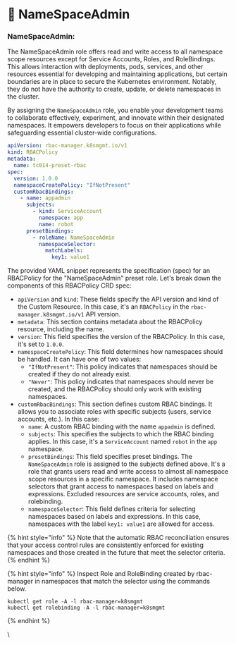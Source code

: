 # 🎯 NameSpaceAdmin

### **NameSpaceAdmin:**

The NameSpaceAdmin role offers read and write access to all namespace scope resources except for Service Accounts, Roles, and RoleBindings. This allows interaction with deployments, pods, services, and other resources essential for developing and maintaining applications, but certain boundaries are in place to secure the Kubernetes environment. Notably, they do not have the authority to create, update, or delete namespaces in the cluster.&#x20;

By assigning the `NameSpaceAdmin` role, you enable your development teams to collaborate effectively, experiment, and innovate within their designated namespaces. It empowers developers to focus on their applications while safeguarding essential cluster-wide configurations.

```yaml
apiVersion: rbac-manager.k8smgmt.io/v1
kind: RBACPolicy
metadata:
  name: tc014-preset-rbac
spec:
  version: 1.0.0
  namespaceCreatePolicy: "IfNotPresent"
  customRbacBindings:
    - name: appadmin
      subjects:
        - kind: ServiceAccount
          namespace: app
          name: robot
      presetBindings:
        - roleName: NameSpaceAdmin
          namespaceSelector:
            matchLabels:
              key1: value1
```

The provided YAML snippet represents the specification (spec) for an RBACPolicy for the "NameSpaceAdmin" preset role. Let's break down the components of this RBACPolicy CRD spec:

* `apiVersion` and `kind`: These fields specify the API version and kind of the Custom Resource. In this case, it's an `RBACPolicy` in the `rbac-manager.k8smgmt.io/v1` API version.
* `metadata`: This section contains metadata about the RBACPolicy resource, including the name.
* `version`: This field specifies the version of the RBACPolicy. In this case, it's set to `1.0.0`.
* `namespaceCreatePolicy`: This field determines how namespaces should be handled. It can have one of two values:
  * `"IfNotPresent"`: This policy indicates that namespaces should be created if they do not already exist.
  * `"Never"`: This policy indicates that namespaces should never be created, and the RBACPolicy should only work with existing namespaces.
* `customRbacBindings`: This section defines custom RBAC bindings. It allows you to associate roles with specific subjects (users, service accounts, etc.). In this case:
  * `name`: A custom RBAC binding with the name `appadmin` is defined.
  * `subjects`: This specifies the subjects to which the RBAC binding applies. In this case, it's a `ServiceAccount` named `robot` in the `app` namespace.
  * `presetBindings`: This field specifies preset bindings. The `NameSpaceAdmin` role is assigned to the subjects defined above. It's a role that grants users read and write access to almost all namespace scope resources in a specific namespace.  It includes namespace selectors that grant access to namespaces based on labels and expressions. Excluded resources are service accounts, roles, and rolebinding.
  * `namespaceSelector`: This field defines criteria for selecting namespaces based on labels and expressions. In this case, namespaces with the label `key1: value1` are allowed for access.

{% hint style="info" %}
Note that the automatic RBAC reconciliation ensures that your access control rules are consistently enforced for existing namespaces and those created in the future that meet the selector criteria.
{% endhint %}

{% hint style="info" %}
Inspect Role and RoleBinding created by rbac-manager in namespaces that match the selector using the commands below.

```
kubectl get role -A -l rbac-manager=k8smgmt
kubectl get rolebinding -A -l rbac-manager=k8smgmt
```
{% endhint %}

\
